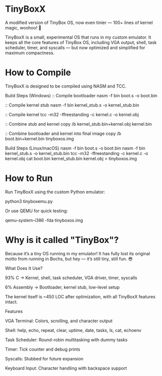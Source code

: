 # TinyBoxX

A modified version of TinyBox OS, now even tinier — 100+ lines of kernel magic, woohoo! 🎉

TinyBoxX is a small, experimental OS that runs in my custom emulator. It keeps all the core features of TinyBox OS, including VGA output, shell, task scheduler, timer, and syscalls — but now optimized and simplified for maximum compactness.

# How to Compile

TinyBoxX is designed to be compiled using NASM and TCC.

Build Steps (Windows)
:: Compile bootloader
nasm -f bin boot.s -o boot.bin

:: Compile kernel stub
nasm -f bin kernel_stub.s -o kernel_stub.bin

:: Compile kernel
tcc -m32 -ffreestanding -c kernel.c -o kernel.obj

:: Combine stub and kernel
copy /b kernel_stub.bin+kernel.obj kernel.bin

:: Combine bootloader and kernel into final image
copy /b boot.bin+kernel.bin tinyboxos.img

Build Steps (Linux/macOS)
nasm -f bin boot.s -o boot.bin
nasm -f bin kernel_stub.s -o kernel_stub.bin
tcc -m32 -ffreestanding -c kernel.c -o kernel.obj
cat boot.bin kernel_stub.bin kernel.obj > tinyboxos.img

# How to Run

Run TinyBoxX using the custom Python emulator:

python3 tinyboxemu.py


Or use QEMU for quick testing:

qemu-system-i386 -fda tinyboxos.img

# Why is it called "TinyBox"?

Because it’s a tiny OS running in my emulator!
It has fully lost its original motto from running in Bochs, but hey — it’s still tiny, still fun. 😎

What Does It Use?

93% C → Kernel, shell, task scheduler, VGA driver, timer, syscalls

6% Assembly → Bootloader, kernel stub, low-level setup

The kernel itself is ~450 LOC after optimization, with all TinyBoxX features intact.

Features

VGA Terminal: Colors, scrolling, and character output

Shell: help, echo, repeat, clear, uptime, date, tasks, ls, cat, echoenv

Task Scheduler: Round-robin multitasking with dummy tasks

Timer: Tick counter and debug prints

Syscalls: Stubbed for future expansion

Keyboard Input: Character handling with backspace support
